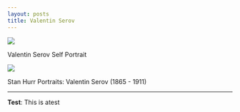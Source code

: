 ```yaml
---
layout: posts
title: Valentin Serov
---
```

<img src="http://s3.picofile.com/file/8374790976/Serov_Self.jpg">
<p>Valentin Serov Self Portrait</p>
<img src="http://s4.picofile.com/file/8374790950/valentine.jpg">
<p>Stan Hurr Portraits: Valentin Serov (1865 - 1911)</p>


---
**Test**: This is atest
